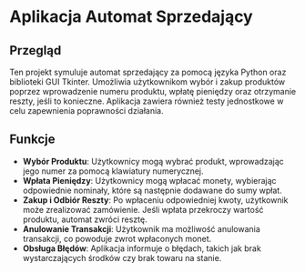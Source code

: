 # Aplikacja Automat Sprzedający

## Przegląd

Ten projekt symuluje automat sprzedający za pomocą języka Python oraz biblioteki GUI Tkinter. Umożliwia użytkownikom wybór i zakup produktów poprzez wprowadzenie numeru produktu, wpłatę pieniędzy oraz otrzymanie reszty, jeśli to konieczne. Aplikacja zawiera również testy jednostkowe w celu zapewnienia poprawności działania.

## Funkcje

- **Wybór Produktu**: Użytkownicy mogą wybrać produkt, wprowadzając jego numer za pomocą klawiatury numerycznej.
- **Wpłata Pieniędzy**: Użytkownicy mogą wpłacać monety, wybierając odpowiednie nominały, które są następnie dodawane do sumy wpłat.
- **Zakup i Odbiór Reszty**: Po wpłaceniu odpowiedniej kwoty, użytkownik może zrealizować zamówienie. Jeśli wpłata przekroczy wartość produktu, automat zwróci resztę.
- **Anulowanie Transakcji**: Użytkownik ma możliwość anulowania transakcji, co powoduje zwrot wpłaconych monet.
- **Obsługa Błędów**: Aplikacja informuje o błędach, takich jak brak wystarczających środków czy brak towaru na stanie.
